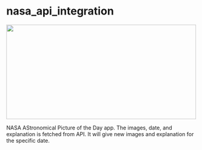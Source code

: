 # nasa_api_integration


<img src="https://user-images.githubusercontent.com/75217894/170118319-29ab27ee-3152-4145-a4fc-424b56d9b08a.PNG" width="500" height="250" /> 

NASA AStronomical Picture of the Day app.
The images, date, and explanation is fetched from API. It will give new images and explanation for the specific date.
